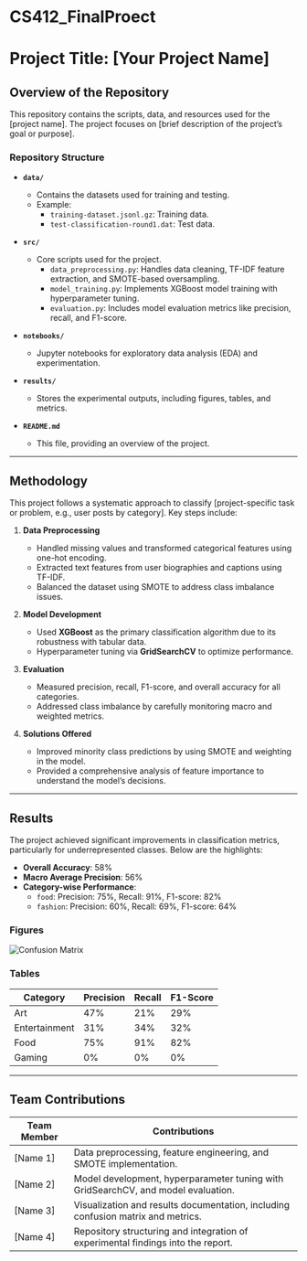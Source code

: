 # CS412_FinalProect
# **Project Title**: [Your Project Name]

## **Overview of the Repository**
This repository contains the scripts, data, and resources used for the [project name]. The project focuses on [brief description of the project’s goal or purpose].

### **Repository Structure**
- **`data/`**
  - Contains the datasets used for training and testing.
  - Example:
    - `training-dataset.jsonl.gz`: Training data.
    - `test-classification-round1.dat`: Test data.

- **`src/`**
  - Core scripts used for the project.
    - `data_preprocessing.py`: Handles data cleaning, TF-IDF feature extraction, and SMOTE-based oversampling.
    - `model_training.py`: Implements XGBoost model training with hyperparameter tuning.
    - `evaluation.py`: Includes model evaluation metrics like precision, recall, and F1-score.

- **`notebooks/`**
  - Jupyter notebooks for exploratory data analysis (EDA) and experimentation.

- **`results/`**
  - Stores the experimental outputs, including figures, tables, and metrics.

- **`README.md`**
  - This file, providing an overview of the project.

---

## **Methodology**
This project follows a systematic approach to classify [project-specific task or problem, e.g., user posts by category]. Key steps include:

1. **Data Preprocessing**
   - Handled missing values and transformed categorical features using one-hot encoding.
   - Extracted text features from user biographies and captions using TF-IDF.
   - Balanced the dataset using SMOTE to address class imbalance issues.

2. **Model Development**
   - Used **XGBoost** as the primary classification algorithm due to its robustness with tabular data.
   - Hyperparameter tuning via **GridSearchCV** to optimize performance.

3. **Evaluation**
   - Measured precision, recall, F1-score, and overall accuracy for all categories.
   - Addressed class imbalance by carefully monitoring macro and weighted metrics.

4. **Solutions Offered**
   - Improved minority class predictions by using SMOTE and weighting in the model.
   - Provided a comprehensive analysis of feature importance to understand the model’s decisions.

---

## **Results**
The project achieved significant improvements in classification metrics, particularly for underrepresented classes. Below are the highlights:

- **Overall Accuracy**: 58%
- **Macro Average Precision**: 56%
- **Category-wise Performance**:
  - `food`: Precision: 75%, Recall: 91%, F1-score: 82%
  - `fashion`: Precision: 60%, Recall: 69%, F1-score: 64%

### **Figures**
![Confusion Matrix](results/confusion_matrix.png)

### **Tables**

| **Category**           | **Precision** | **Recall** | **F1-Score** |
|-------------------------|---------------|------------|--------------|
| Art                    | 47%           | 21%        | 29%          |
| Entertainment           | 31%           | 34%        | 32%          |
| Food                   | 75%           | 91%        | 82%          |
| Gaming                 | 0%            | 0%         | 0%           |

---

## **Team Contributions**

| **Team Member**      | **Contributions**                                                                 |
|-----------------------|-----------------------------------------------------------------------------------|
| [Name 1]             | Data preprocessing, feature engineering, and SMOTE implementation.                |
| [Name 2]             | Model development, hyperparameter tuning with GridSearchCV, and model evaluation. |
| [Name 3]             | Visualization and results documentation, including confusion matrix and metrics.  |
| [Name 4]             | Repository structuring and integration of experimental findings into the report.  |

